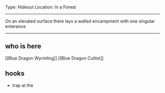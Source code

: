 Type: Hideout
Location: In a Forest

---

On an elevated surface there lays a walled encampment with one singular enterance

---

## who is here

[[Blue Dragon Wyrmling]]
[[Blue Dragon Cultist]]

## hooks

- trap at the 